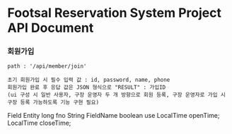 # Footsal Reservation System Project API Document

### 회원가입
```
path : '/api/member/join'

초기 회원가입 시 필수 입력 값 : id, password, name, phone
회원가입 완료 후 응답 값은 JSON 형식으로 "RESULT" : 가입ID
(ui 구성 시 일반 사용자, 구장 운영자 두 개 방향으로 회원 등록, 구장 운영자로 가입 시 구장 등록 가능하도록 기능 구현 필요)
```

Field Entity
long fno
String FieldName
boolean use
LocalTime openTime;
LocalTime closeTime;